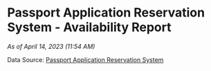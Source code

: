 # Passport Application Reservation System - Availability Report

*As of April 14, 2023 (11:54 AM)*

Data Source: [Passport Application Reservation System](https://eservices.immigration.gov.lk:8443/appointment/pages/reservationApplication.xhtml)